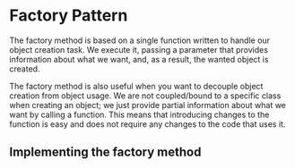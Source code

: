 # Factory Pattern

The factory method is based on a single function written to handle our object creation task. We execute it, passing a parameter that provides information about what we want, and, as a result, the wanted object is created.

The factory method is also useful when you want to decouple object creation from object usage. We are not coupled/bound to a specific class when creating an object; we just provide partial information about what we want by calling a function. This means that introducing changes to the function is easy and does not require any changes to the code that uses it.

## Implementing the factory method

